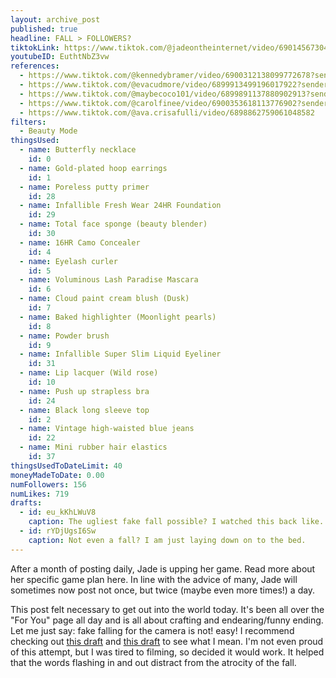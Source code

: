 ```yaml
---
layout: archive_post
published: true
headline: FALL > FOLLOWERS?
tiktokLink: https://www.tiktok.com/@jadeontheinternet/video/6901456730446712069?sender_device=pc&sender_web_id=6891999718790268421&is_from_webapp=1
youtubeID: EuthtNbZ3vw
references:
  - https://www.tiktok.com/@kennedybramer/video/6900312138099772678?sender_device=pc&sender_web_id=6891999718790268421&is_from_webapp=1
  - https://www.tiktok.com/@evacudmore/video/6899913499196017922?sender_device=pc&sender_web_id=6891999718790268421&is_from_webapp=1
  - https://www.tiktok.com/@maybecoco101/video/6899891137880902913?sender_device=pc&sender_web_id=6891999718790268421&is_from_webapp=1
  - https://www.tiktok.com/@carolfinee/video/6900353618113776902?sender_device=pc&sender_web_id=6891999718790268421&is_from_webapp=1
  - https://www.tiktok.com/@ava.crisafulli/video/6898862759061048582
filters:
  - Beauty Mode
thingsUsed:
  - name: Butterfly necklace
    id: 0
  - name: Gold-plated hoop earrings
    id: 1
  - name: Poreless putty primer
    id: 28
  - name: Infallible Fresh Wear 24HR Foundation
    id: 29
  - name: Total face sponge (beauty blender)
    id: 30
  - name: 16HR Camo Concealer
    id: 4
  - name: Eyelash curler
    id: 5
  - name: Voluminous Lash Paradise Mascara
    id: 6
  - name: Cloud paint cream blush (Dusk)
    id: 7
  - name: Baked highlighter (Moonlight pearls)
    id: 8
  - name: Powder brush
    id: 9
  - name: Infallible Super Slim Liquid Eyeliner
    id: 31
  - name: Lip lacquer (Wild rose)
    id: 10
  - name: Push up strapless bra
    id: 24
  - name: Black long sleeve top
    id: 2
  - name: Vintage high-waisted blue jeans
    id: 22
  - name: Mini rubber hair elastics
    id: 37
thingsUsedToDateLimit: 40
moneyMadeToDate: 0.00
numFollowers: 156
numLikes: 719
drafts:
  - id: eu_kKhLWuV8
    caption: The ugliest fake fall possible? I watched this back like... what the fuck.
  - id: rYDjUgsI6Sw
    caption: Not even a fall? I am just laying down on to the bed.
---
```


After a month of posting daily, Jade is upping her game. Read more about her specific game plan here. In line with the advice of many, Jade will sometimes now post not once, but twice (maybe even more times!) a day.

This post felt necessary to get out into the world today. It's been all over the "For You" page all day and is all about crafting and endearing/funny ending. Let me just say: fake falling for the camera is not! easy! I recommend checking out [this draft](https://www.youtube.com/watch?v=eu_kKhLWuV8) and [this draft](https://www.youtube.com/watch?v=rYDjUgsI6Sw) to see what I mean. I'm not even proud of this attempt, but I was tired to filming, so decided it would work. It helped that the words flashing in and out distract from the atrocity of the fall.
